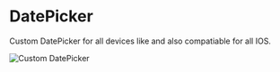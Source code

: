 # DatePicker

Custom DatePicker for all devices like and also compatiable for all IOS.

![Custom DatePicker](http://i.imgur.com/iEDiN5y.png)

